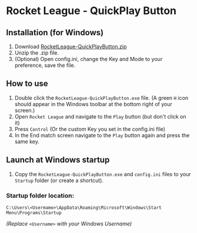# Rocket League - QuickPlay Button

## Installation (for Windows)
1. Download [RocketLeague-QuickPlayButton.zip](https://github.com/WesselKroos/rocket-league-tools/releases/download/v-1.0.2/RocketLeague-QuickPlayButton.zip)
2. Unzip the .zip file.
3. (Optional) Open config.ini, change the Key and Mode to your preference, save the file.

## How to use
1. Double click the `RocketLeague-QuickPlayButton.exe` file. 
(A green `H` icon should appear in the Windows toolbar at the bottom right of your screen.)
2. Open `Rocket League` and navigate to the `Play` button (but don't click on it)
3. Press `Control` (Or the custom Key you set in the config.ini file)
4. In the End match screen navigate to the `Play` button again and press the same key.

## Launch at Windows startup
1. Copy the `RocketLeague-QuickPlayButton.exe` and `config.ini` files to your `Startup` folder (or create a shortcut). 

### Startup folder location: ###
`C:\Users\<Usermame>\AppData\Roaming\Microsoft\Windows\Start Menu\Programs\Startup`

_(Replace `<Username>` with your Windows Username)_